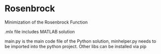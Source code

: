 # Rosenbrock
Minimization of the Rosenbrock Function


.mlx file includes MATLAB solution


main.py is the main code file of the Python solution, minhelper.py needs to be imported into the python project. Other libs can be installed via pip
